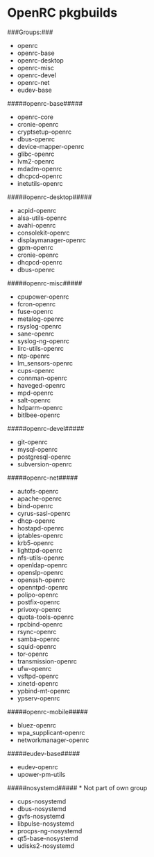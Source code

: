 OpenRC pkgbuilds
=========

###Groups:###

* openrc
* openrc-base
* openrc-desktop
* openrc-misc
* openrc-devel
* openrc-net
* eudev-base

#####openrc-base#####

* openrc-core
* cronie-openrc
* cryptsetup-openrc
* dbus-openrc
* device-mapper-openrc
* glibc-openrc
* lvm2-openrc
* mdadm-openrc
* dhcpcd-openrc
* inetutils-openrc

#####openrc-desktop#####

* acpid-openrc
* alsa-utils-openrc
* avahi-openrc
* consolekit-openrc
* displaymanager-openrc
* gpm-openrc
* cronie-openrc
* dhcpcd-openrc
* dbus-openrc

#####openrc-misc#####

* cpupower-openrc
* fcron-openrc
* fuse-openrc
* metalog-openrc
* rsyslog-openrc
* sane-openrc
* syslog-ng-openrc
* lirc-utils-openrc
* ntp-openrc
* lm_sensors-openrc
* cups-openrc
* connman-openrc
* haveged-openrc
* mpd-openrc
* salt-openrc
* hdparm-openrc
* bitlbee-openrc

#####openrc-devel#####

* git-openrc
* mysql-openrc
* postgresql-openrc
* subversion-openrc

#####openrc-net#####

* autofs-openrc
* apache-openrc
* bind-openrc
* cyrus-sasl-openrc
* dhcp-openrc
* hostapd-openrc
* iptables-openrc
* krb5-openrc
* lighttpd-openrc
* nfs-utils-openrc
* openldap-openrc
* openslp-openrc
* openssh-openrc
* openntpd-openrc
* polipo-openrc
* postfix-openrc
* privoxy-openrc
* quota-tools-openrc
* rpcbind-openrc
* rsync-openrc
* samba-openrc
* squid-openrc
* tor-openrc
* transmission-openrc
* ufw-openrc
* vsftpd-openrc
* xinetd-openrc
* ypbind-mt-openrc
* ypserv-openrc

#####openrc-mobile#####

* bluez-openrc
* wpa_supplicant-openrc
* networkmanager-openrc


#####eudev-base#####

* eudev-openrc
* upower-pm-utils

#####nosystemd#####  * Not part of own group

* cups-nosystemd
* dbus-nosystemd
* gvfs-nosystemd
* libpulse-nosystemd
* procps-ng-nosystemd
* qt5-base-nosystemd
* udisks2-nosystemd
